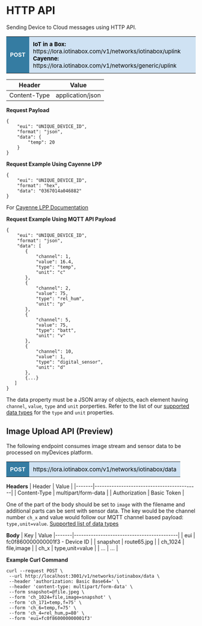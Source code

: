 <p id="bring-your-own-thing-api" class="anchor-link"></p>

# HTTP API

Sending Device to Cloud messages using HTTP API.

<table style="width: 100%;">
<tbody>
<tr>
<td style="font-size: 15px; padding: 10px; background-color: #357ca2; color: #ffffff;"><b>POST</b></td>
<td style="font-size: 15px; padding: 10px; background-color: #cfe2f3; color: #000000;"><strong>IoT in a Box:</strong> https://lora.iotinabox.com/v1/networks/iotinabox/uplink <br /><strong>Cayenne:</strong> https://lora.iotinabox.com/v1/networks/generic/uplink</td>
</tr>
</tbody>
</table>

| Header | Value  |
|-------|-------------------------------------------|
| Content-Type | application/json |

**Request Payload**
 ```
 {
     "eui": "UNIQUE_DEVICE_ID",
     "format": "json",
     "data": {
         "temp": 20
     }
}
```

**Request Example Using Cayenne LPP**
 ```
 {
     "eui": "UNIQUE_DEVICE_ID",
     "format": "hex",
     "data": "0367014a046882"
}
```

For <a href="https://github.com/myDevicesIoT/cayenne-docs/blob/master/docs/LORA.md#cayenne-low-power-payload">Cayenne LPP Documentation</a>

**Request Example Using MQTT API Payload**
 ```
 {
     "eui": "UNIQUE_DEVICE_ID",
     "format": "json",
     "data": [
        {
            "channel": 1,
            "value": 16.4,
            "type": "temp",
            "unit": "c"
        },
        {
            "channel": 2,
            "value": 75,
            "type": "rel_hum",
            "unit": "p"
        },
        {
            "channel": 5,
            "value": 75,
            "type": "batt",
            "unit": "v"
        },
        {
            "channel": 10,
            "value": 1,
            "type": "digital_sensor",
            "unit": "d"
        },
        {...}
    ]
}
```

The data property must be a JSON array of objects, each element having `channel`, `value`, `type` and `unit` porperties. Refer to the list of our <a href="http://mydevices.com/cayenne/docs/cayenne-mqtt-api/#cayenne-mqtt-api-supported-data-types">supported data types</a> for the `type` and `unit` properties.


## Image Upload API (Preview)

The following endpoint consumes image stream and sensor data to be processed on myDevices platform.  

<table style="width: 100%;">
<tbody>
<tr>
<td style="font-size: 15px; padding: 10px; background-color: #357ca2; color: #ffffff;"><b>POST</b></td>
<td style="font-size: 15px; padding: 10px; background-color: #cfe2f3; color: #000000;">https://lora.iotinabox.com/v1/networks/iotinabox/data</td>
</tr>
</tbody>
</table>

**Headers**
| Header | Value  |
|-------|-------------------------------------------|
| Content-Type | multipart/form-data |
| Authorization | Basic Token |


One of the part of the body should be set to `image` with the filename and additional parts can be sent with sensor data. The key would be the channel number `ch_x` and value would follow our MQTT channel based payload: `type,unit=value`. [Supported list of data types](https://github.com/myDevicesIoT/cayenne-docs/blob/master/docs/MQTTAPIS.md#supported-data-types)


**Body**
| Key | Value
|-------|-------------------------------------------|
| eui | fc0f860000000001f3 - Device ID |
| snapshot | route65.jpg |
| ch_1024 | file,image |
| ch_x | type,unit=value |
| ... | ... |



**Example Curl Command**
 ```shell
curl --request POST \
  --url http://localhost:3001/v1/networks/iotinabox/data \
  --header 'authorization: Basic Base64=' \
  --header 'content-type: multipart/form-data' \
  --form snapshot=@file.jpeg \
  --form 'ch_1024=file,image=snapshot' \
  --form 'ch_171=temp,f=75' \
  --form 'ch_6=temp,f=75' \
  --form 'ch_4=rel_hum,p=80' \
  --form 'eui=fc0f860000000001f3'
```
